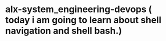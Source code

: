 # alx-system_engineering-devops ( today i am going to learn about shell navigation and shell bash.)
